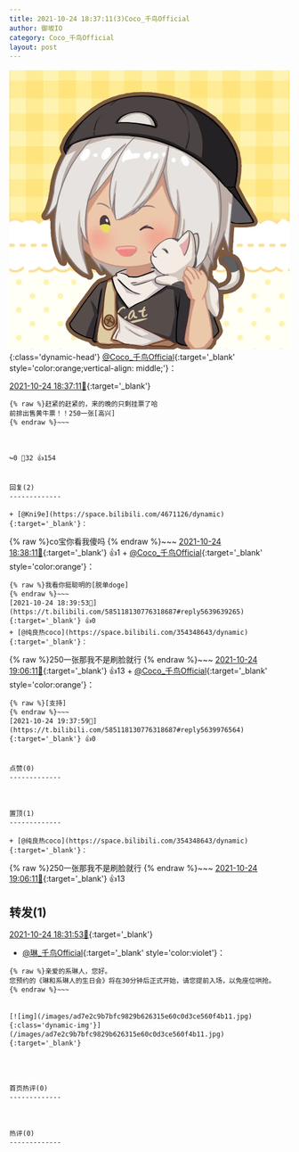 ```yaml
---
title: 2021-10-24 18:37:11(3)Coco_千鸟Official
author: 御坂IO
category: Coco_千鸟Official
layout: post
---
```


![img](/images/85e485bc0dbd0cde4d15f24d7cffe9704618ad10.jpg){:class='dynamic-head'}
[@Coco_千鸟Official](https://space.bilibili.com/1891728206/dynamic){:target='_blank' style='color:orange;vertical-align: middle;'}：

[2021-10-24 18:37:11🔗](https://t.bilibili.com/585118130776318687){:target='_blank'}

~~~
{% raw %}赶紧的赶紧的，来的晚的只剩挂票了哈
前排出售黄牛票！！250一张[高兴]
{% endraw %}~~~



↪️0 💬32 👍154


回复(2)
-------------

+ [@Kni9e](https://space.bilibili.com/4671126/dynamic){:target='_blank'}：
~~~
{% raw %}co宝你看我傻吗
{% endraw %}~~~
[2021-10-24 18:38:11🔗](https://t.bilibili.com/585118130776318687#reply5639631184){:target='_blank'} 👍1
    + [@Coco_千鸟Official](https://space.bilibili.com/1891728206/dynamic){:target='_blank' style='color:orange'}：
~~~
{% raw %}我看你挺聪明的[脱单doge]
{% endraw %}~~~
[2021-10-24 18:39:53🔗](https://t.bilibili.com/585118130776318687#reply5639639265){:target='_blank'} 👍0
+ [@纯良热coco](https://space.bilibili.com/354348643/dynamic){:target='_blank'}：
~~~
{% raw %}250一张那我不是刷脸就行
{% endraw %}~~~
[2021-10-24 19:06:11🔗](https://t.bilibili.com/585118130776318687#reply5639784699){:target='_blank'} 👍13
    + [@Coco_千鸟Official](https://space.bilibili.com/1891728206/dynamic){:target='_blank' style='color:orange'}：
~~~
{% raw %}[支持]
{% endraw %}~~~
[2021-10-24 19:37:59🔗](https://t.bilibili.com/585118130776318687#reply5639976564){:target='_blank'} 👍0


点赞(0)
-------------



置顶(1)
-------------

+ [@纯良热coco](https://space.bilibili.com/354348643/dynamic){:target='_blank'}：
~~~
{% raw %}250一张那我不是刷脸就行
{% endraw %}~~~
[2021-10-24 19:06:11🔗](https://t.bilibili.com/585118130776318687#reply5639784699){:target='_blank'} 👍13


转发(1)
-------------

[2021-10-24 18:31:53🔗](https://t.bilibili.com/585116764977757907){:target='_blank'}
+ [@琳_千鸟Official](https://space.bilibili.com/1620923329/dynamic){:target='_blank' style='color:violet'}：
~~~
{% raw %}亲爱的系琳人，您好。
您预约的《琳和系琳人的生日会》将在30分钟后正式开始，请您提前入场，以免座位哄抢。
{% endraw %}~~~


[![img](/images/ad7e2c9b7bfc9829b626315e60c0d3ce560f4b11.jpg){:class='dynamic-img'}](/images/ad7e2c9b7bfc9829b626315e60c0d3ce560f4b11.jpg){:target='_blank'}




首页热评(0)
-------------



热评(0)
-------------



